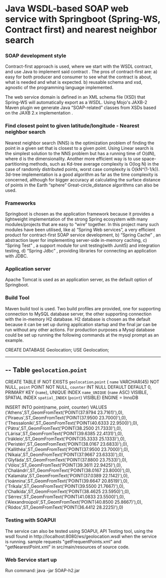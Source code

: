 # Java WSDL-based SOAP web service with Springboot (Spring-WS, Contract first) and nearest neighbor search

### SOAP development style
Contract-first approach is used, where we start with the WSDL contract, and use Java to implement said contract . The pros of contract-first are: a) easy for both producer and consumer to see what the contract is about, what is needed and what is expected. b) reusable schema and xsd, agnostic of the programming language implemented.

The web service domain is defined in an XML schema file (XSD) that Spring-WS will automatically export as a WSDL. Using Mojo's JAXB-2 Maven plugin we generate Java “SOAP-related” classes from XSDs based on the JAXB 2.x implementation .

### Find closest point to given latitude/longitude - Nearest neighbor search
Nearest neighbor search (NNS) is the optimization problem of finding the point in a given set that is closest to a given point. Using Linear search is the simplest solution to the NNS problem but has a running time of O(dN), where d is the dimensionality. Another more efficient way is to use space-partitioning methods, such as Kd-tree average complexity is O(log N) in the case of randomly distributed points, worst case complexity is O(kN^(1-1/k)). 3d-tree implementation is a good algorithm as far as the time complexity is concerned, although for bigger accuracy at calculating the surface distance of points in the Earth “sphere” Great-circle_distance algorithms can also be used.

### Frameworks
Springboot is chosen as the application framework because it provides a lightweight  implementation of the strong Spring ecosystem with many modules/projects that are easy to “wire” together. In this project many such modules have been utilised, like a) “Spring Web services”, a very efficient product for contract-first SOAP service development, b) “Spring Cache” , an abstraction layer for implementing server-side in-memory caching, c) “Spring Test” , a support module for unit testing(with Junit5) and integration testing, d) “Spring Jdbc” , providing libraries for connecting an application with JDBC. 

### Application server
Apache Tomcat is used as an application server, as the default option of Springboot.

### Build Tool
Maven build tool is used. Two build profiles are provided, one for supporting connection to MySQL database server, the other supporting connection with the in-memory H2 database. H2 database is chosen as the default because it can be set up during application startup and the final jar can be run without any other actions. For production purposes a Mysql database could be set up running the following commands at the mysql prompt as an example.

CREATE DATABASE Geolocation;
USE Geolocation;

--------------------------------------------------------
-- Table `geolocation`.`point`
--------------------------------------------------------
CREATE TABLE IF NOT EXISTS `geolocation`.`point` (
  `name` VARCHAR(45) NOT NULL,
  `point` POINT NOT NULL,
  `counter` INT NULL DEFAULT DEFAULT 0,
  PRIMARY KEY (`name`),
  UNIQUE INDEX `name_UNIQUE` (`name` ASC) VISIBLE,
  SPATIAL INDEX `spatial_INDEX` (`point`) VISIBLE)
ENGINE = InnoDB

INSERT INTO point(name, point, counter)
 VALUES 
('Athens',ST_GeomFromText('POINT(37.9794 23.7161)'),0),
('Piraeus',ST_GeomFromText('POINT(37.9500 23.7000)'),0),
('Thessaloníki',ST_GeomFromText('POINT(40.6333 22.9500)'),0),
('Pátra',ST_GeomFromText('POINT(38.2500 21.7333)'),0),
('Lárisa',ST_GeomFromText('POINT(39.6385 22.4131)'),0),
('Irákleio',ST_GeomFromText('POINT(35.3333 25.1333)'),0),
('Peristéri',ST_GeomFromText('POINT(38.0167 23.6833)'),0),
('Kallithéa',ST_GeomFromText('POINT(37.9500 23.7000)'),0),
('Níkaia',ST_GeomFromText('POINT(37.9667 23.6333)'),0),
('Glyfáda',ST_GeomFromText('POINT(37.8800 23.7533)'),0),
('Vólos',ST_GeomFromText('POINT(39.3611 22.9425)'),0),
('Chalándri',ST_GeomFromText('POINT(38.0167 23.8000)'),0),
('Kalamáta',ST_GeomFromText('POINT(37.0389 22.1142)'),0),
('Ioánnina',ST_GeomFromText('POINT(39.6647 20.8519)'),0),
('Tríkala',ST_GeomFromText('POINT(39.5500 21.7667)'),0),
('Chalkída',ST_GeomFromText('POINT(38.4625 23.5950)'),0),
('Sérres',ST_GeomFromText('POINT(41.0833 23.5500)'),0),
('Alexandroúpoli',ST_GeomFromText('POINT(40.8500 25.8667)'),0),
('Ródos',ST_GeomFromText('POINT(36.4412 28.2225)'),0)

### Testing with SOAPUI
The service can also be tested using SOAPUI, API Testing tool, using the wsdl found in http://localhost:8080/ws/geolocation.wsdl when the service is running.
sample requests "getFrequentPoints.xml" and "getNearestPoint.xml" in src/main/resources of source code.

### Web Service start up
Run command: java -jar SOAP-h2.jar
